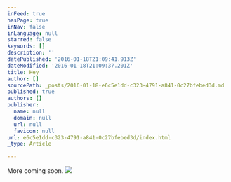 ```yaml
---
inFeed: true
hasPage: true
inNav: false
inLanguage: null
starred: false
keywords: []
description: ''
datePublished: '2016-01-18T21:09:41.913Z'
dateModified: '2016-01-18T21:09:37.201Z'
title: Hey
author: []
sourcePath: _posts/2016-01-18-e6c5e1dd-c323-4791-a841-0c27bfebed3d.md
published: true
authors: []
publisher:
  name: null
  domain: null
  url: null
  favicon: null
url: e6c5e1dd-c323-4791-a841-0c27bfebed3d/index.html
_type: Article

---
```

More coming soon.
![](https://the-grid-user-content.s3-us-west-2.amazonaws.com/3f419312-d407-4bd7-8bff-07f4f8646c86.jpg)